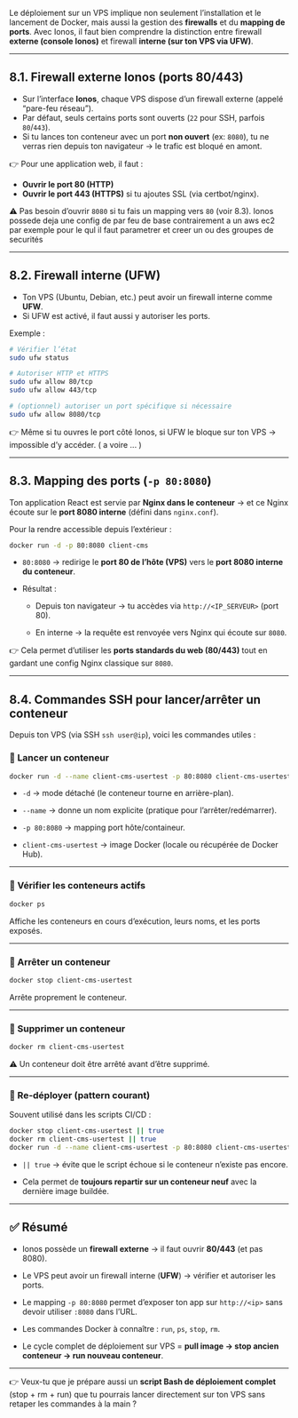 

Le déploiement sur un VPS implique non seulement l’installation et le lancement de Docker, mais aussi la gestion des **firewalls** et du **mapping de ports**. Avec Ionos, il faut bien comprendre la distinction entre firewall **externe (console Ionos)** et firewall **interne (sur ton VPS via UFW)**.

---

## 8.1. Firewall externe Ionos (ports 80/443)

- Sur l’interface **Ionos**, chaque VPS dispose d’un firewall externe (appelé “pare-feu réseau”).
- Par défaut, seuls certains ports sont ouverts (`22` pour SSH, parfois `80`/`443`).
- Si tu lances ton conteneur avec un port **non ouvert** (ex: `8080`), tu ne verras rien depuis ton navigateur → le trafic est bloqué en amont.

👉 Pour une application web, il faut :
- **Ouvrir le port 80 (HTTP)**
- **Ouvrir le port 443 (HTTPS)** si tu ajoutes SSL (via certbot/nginx).
    

⚠️ Pas besoin d’ouvrir `8080` si tu fais un mapping vers `80` (voir 8.3).
Ionos possede deja une config de par feu de base contrairement a un aws ec2 par exemple pour le qul il faut parametrer et creer un ou des groupes de securités

---

## 8.2. Firewall interne (UFW)

- Ton VPS (Ubuntu, Debian, etc.) peut avoir un firewall interne comme **UFW**.
- Si UFW est activé, il faut aussi y autoriser les ports.
    

Exemple :

```bash
# Vérifier l’état
sudo ufw status

# Autoriser HTTP et HTTPS
sudo ufw allow 80/tcp
sudo ufw allow 443/tcp

# (optionnel) autoriser un port spécifique si nécessaire
sudo ufw allow 8080/tcp
```

👉 Même si tu ouvres le port côté Ionos, si UFW le bloque sur ton VPS → impossible d’y accéder. ( a voire ... )

---

## 8.3. Mapping des ports (`-p 80:8080`)

Ton application React est servie par **Nginx dans le conteneur** → et ce Nginx écoute sur le **port 8080 interne** (défini dans `nginx.conf`).

Pour la rendre accessible depuis l’extérieur :

```bash
docker run -d -p 80:8080 client-cms
```

- `80:8080` → redirige le **port 80 de l’hôte (VPS)** vers le **port 8080 interne du conteneur**.
    
- Résultat :
    
    - Depuis ton navigateur → tu accèdes via `http://<IP_SERVEUR>` (port 80).
        
    - En interne → la requête est renvoyée vers Nginx qui écoute sur `8080`.
        

👉 Cela permet d’utiliser les **ports standards du web (80/443)** tout en gardant une config Nginx classique sur `8080`.

---

## 8.4. Commandes SSH pour lancer/arrêter un conteneur

Depuis ton VPS (via SSH `ssh user@ip`), voici les commandes utiles :

### 🔹 Lancer un conteneur

```bash
docker run -d --name client-cms-usertest -p 80:8080 client-cms-usertest
```

- `-d` → mode détaché (le conteneur tourne en arrière-plan).
    
- `--name` → donne un nom explicite (pratique pour l’arrêter/redémarrer).
    
- `-p 80:8080` → mapping port hôte/containeur.
    
- `client-cms-usertest` → image Docker (locale ou récupérée de Docker Hub).
    

---

### 🔹 Vérifier les conteneurs actifs

```bash
docker ps
```

Affiche les conteneurs en cours d’exécution, leurs noms, et les ports exposés.

---

### 🔹 Arrêter un conteneur

```bash
docker stop client-cms-usertest
```

Arrête proprement le conteneur.

---

### 🔹 Supprimer un conteneur

```bash
docker rm client-cms-usertest
```

⚠️ Un conteneur doit être arrêté avant d’être supprimé.

---

### 🔹 Re-déployer (pattern courant)

Souvent utilisé dans les scripts CI/CD :

```bash
docker stop client-cms-usertest || true
docker rm client-cms-usertest || true
docker run -d --name client-cms-usertest -p 80:8080 client-cms-usertest
```

- `|| true` → évite que le script échoue si le conteneur n’existe pas encore.
    
- Cela permet de **toujours repartir sur un conteneur neuf** avec la dernière image buildée.
    

---

## ✅ Résumé

- Ionos possède un **firewall externe** → il faut ouvrir **80/443** (et pas 8080).
    
- Le VPS peut avoir un firewall interne (**UFW**) → vérifier et autoriser les ports.
    
- Le mapping `-p 80:8080` permet d’exposer ton app sur `http://<ip>` sans devoir utiliser `:8080` dans l’URL.
    
- Les commandes Docker à connaître : `run`, `ps`, `stop`, `rm`.
    
- Le cycle complet de déploiement sur VPS = **pull image → stop ancien conteneur → run nouveau conteneur**.
    

---

👉 Veux-tu que je prépare aussi un **script Bash de déploiement complet** (stop + rm + run) que tu pourrais lancer directement sur ton VPS sans retaper les commandes à la main ?